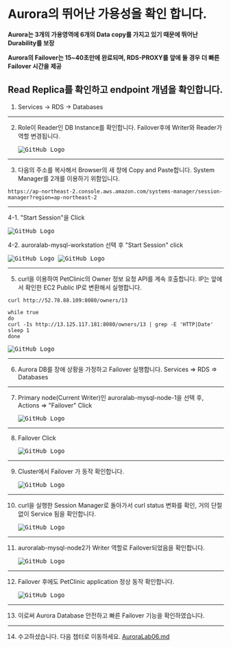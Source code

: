 # Aurora의 뛰어난 가용성을 확인 합니다.

**Aurora는 3개의 가용영역에 6개의 Data copy를 가지고 있기 때문에 뛰어난 Durability를 보장**

**Aurora의 Failover는 15~40초만에 완료되며, RDS-PROXY를 앞에 둘 경우 더 빠른 Failover 시간을 제공**

## Read Replica를 확인하고 endpoint 개념을 확인합니다.

1.  Services -> RDS -> Databases

---

2.  Role이 Reader인 DB Instance를 확인합니다. Failover후에 Writer와 Reader가 역할 변경됩니다.

    <kbd> ![GitHub Logo](images/40.png) </kbd>

---

3.  다음의 주소를 복사해서 Browser의 새 창에 Copy and Paste합니다. System Manager를 2개를 이용하기 위함입니다.

`https://ap-northeast-2.console.aws.amazon.com/systems-manager/session-manager?region=ap-northeast-2`

---

4-1. "Start Session"을 Click

<kbd> ![GitHub Logo](images/6.png) </kbd>

4-2. auroralab-mysql-workstation 선택 후 "Start Session" click

<kbd> ![GitHub Logo](images/7.png) </kbd>
<kbd> ![GitHub Logo](images/42.png) </kbd>

---

5.  curl을 이용하여 PetClinic의 Owner 정보 요청 API를 계속 호출합니다. IP는 앞에서 확인한 EC2 Public IP로 변환해서 실행합니다.

```
curl http://52.78.88.109:8080/owners/13
```

```
while true
do
curl -Is http://13.125.117.181:8080/owners/13 | grep -E 'HTTP|Date'
sleep 1
done
```

<kbd> ![GitHub Logo](images/43.png) </kbd>

---

6. Aurora DB를 장애 상황을 가정하고 Failover 실행합니다. Services => RDS => Databases

---

7. Primary node(Current Writer)인 auroralab-mysql-node-1을 선택 후, Actions => "Failover" Click

   <kbd> ![GitHub Logo](images/44.png) </kbd>

---

8. Failover Click

   <kbd> ![GitHub Logo](images/45.png) </kbd>

---

9. Cluster에서 Failover 가 동작 확인합니다.

   <kbd> ![GitHub Logo](images/46.png) </kbd>

---

10. curl을 실행한 Session Manager로 돌아가서 curl status 변화를 확인, 거의 단절 없이 Service 됨을 확인합니다.

    <kbd> ![GitHub Logo](images/47.png) </kbd>

---

11. auroralab-mysql-node2가 Writer 역할로 Failover되었음을 확인합니다.

    <kbd> ![GitHub Logo](images/48.png) </kbd>

---

12. Failover 후에도 PetClinic application 정상 동작 확인합니다.

    <kbd> ![GitHub Logo](images/49.png) </kbd>

---

13. 이로써 Aurora Database 안전하고 빠른 Failover 기능을 확인하였습니다.

---

14. 수고하셨습니다. 다음 챕터로 이동하세요. [AuroraLab06.md](AuroraLab06.md)
